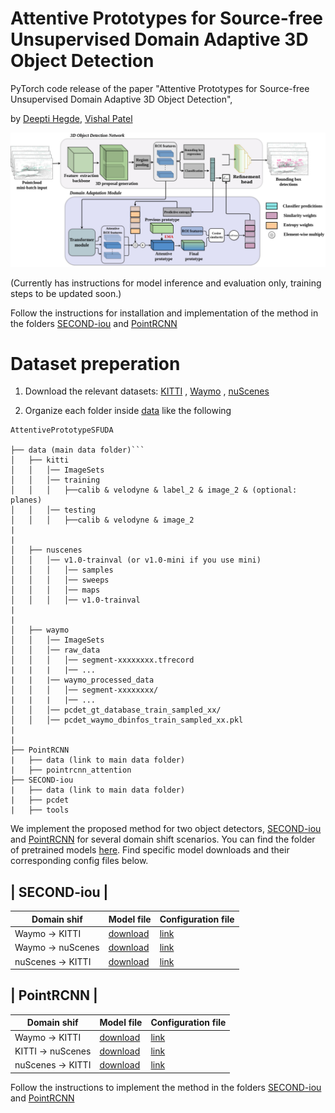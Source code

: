 # Attentive Prototypes for Source-free Unsupervised Domain Adaptive 3D Object Detection

PyTorch code release of the paper "Attentive Prototypes for Source-free Unsupervised Domain Adaptive 3D Object Detection",

by [Deepti Hegde](https://deeptibhegde.github.io), [Vishal Patel](https://engineering.jhu.edu/vpatel36/sciencex_teams/vishalpatel/)

![image](/imgs/main_final_2.drawio.jpg)


(Currently has instructions for model inference and evaluation only, training steps to be updated soon.)

Follow the instructions for installation and implementation of the method in the folders [SECOND-iou](/SECOND-iou/) and [PointRCNN](/PointRCNN/)

# Dataset preperation

1. Download the relevant datasets: [KITTI](http://www.cvlibs.net/datasets/kitti/eval_object.php?obj_benchmark=3d) , [Waymo](https://waymo.com/intl/en_us/dataset-download-terms/) , [nuScenes](https://www.nuscenes.org/download)

2. Organize each folder inside [data](/data/) like the following


```
AttentivePrototypeSFUDA

├── data (main data folder)```
│   ├── kitti
│   │   │── ImageSets
│   │   │── training
│   │   │   ├──calib & velodyne & label_2 & image_2 & (optional: planes)
│   │   │── testing
│   │   │   ├──calib & velodyne & image_2
|
|
│   ├── nuscenes
│   │   │── v1.0-trainval (or v1.0-mini if you use mini)
│   │   │   │── samples
│   │   │   │── sweeps
│   │   │   │── maps
│   │   │   │── v1.0-trainval  
|
|
│   ├── waymo
│   │   │── ImageSets
│   │   │── raw_data
│   │   │   │── segment-xxxxxxxx.tfrecord
|   |   |   |── ...
|   |   |── waymo_processed_data
│   │   │   │── segment-xxxxxxxx/
|   |   |   |── ...
│   │   │── pcdet_gt_database_train_sampled_xx/
│   │   │── pcdet_waymo_dbinfos_train_sampled_xx.pkl  
|
|
├── PointRCNN
|   ├── data (link to main data folder)
|   ├── pointrcnn_attention
├── SECOND-iou
|   ├── data (link to main data folder)
|   ├── pcdet
|   ├── tools
```


We implement the proposed method for two object detectors, [SECOND-iou](/secondiou/) and [PointRCNN](/pointrcnn/) for several domain shift scenarios. You can find the folder of pretrained models [here](https://drive.google.com/drive/folders/1nbh1LdYdNdinYg0xP4MPreW-RkaGznNE?usp=sharing). Find specific model downloads and their corresponding config files below.


| SECOND-iou |
-------------------------------------------------
| Domain shif | Model file  | Configuration file |
| ----------- | ----------- | -------------------|
| Waymo  -> KITTI| [download](https://drive.google.com/file/d/1X58-Lfiyv9j8ORycQLXEWyYox4SYFuVt/view?usp=sharing) | [link](SECOND-iou/tools/cfgs/kitti_models/secondiou_oracle_ros.yaml) |
|  Waymo  -> nuScenes | [download](https://drive.google.com/file/d/1HWpPGZLuB76C979QnfjWDJOGG_0_PhaS/view?usp=sharing)        | [link](SECOND-iou/tools/cfgs/nuscenes_models/secondiou_car_oracle.yaml) |
|  nuScenes -> KITTI| [download](https://drive.google.com/file/d/1QSPyY8FjgjbMw1GlVmpGx6RThP2bQXDK/view?usp=sharing)        | [link](SECOND-iou/tools/cfgs/kitti_models/secondiou_oracle_ros.yaml) |




| PointRCNN |
--------------------------------------------------
| Domain shif | Model file  | Configuration file |
| ----------- | ----------- | -------------------|
| Waymo  -> KITTI| [download](https://drive.google.com/file/d/1O4bhgdlqkgYIXY2aEYRLejbWnWwPbvfv/view?usp=sharing)       | [link](PointRCNN/pointrcnn_attention/tools/cfgs/default.yaml) |
|  KITTI  -> nuScenes | [download](https://drive.google.com/file/d/1bvdmnSQPEds2St9g7QJnJkkcUyY2Ye8V/view?usp=sharing)        | [link](PointRCNN/pointrcnn_attention/tools/cfgs/default.yaml) |
|  nuScenes -> KITTI| [download](https://drive.google.com/file/d/1VptyJk3j62s22IP_3R9SzBoWhErz07Ov/view?usp=sharing)        | [link](PointRCNN/pointrcnn_attention/tools/cfgs/default.yaml) |


Follow the instructions to implement the method in the folders [SECOND-iou](SECOND-iou/README.md) and [PointRCNN](PointRCNN/README.md)

